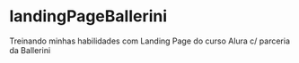 # landingPageBallerini
Treinando minhas habilidades com Landing Page do curso Alura c/ parceria da Ballerini
